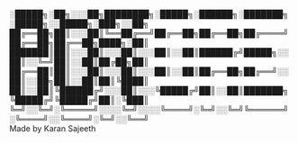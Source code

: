
░█████╗░██╗░░░██╗████████╗░█████╗░██████╗░███████╗░█████╗░░█████╗░███╗░░██╗
██╔══██╗██║░░░██║╚══██╔══╝██╔══██╗██╔══██╗██╔════╝██╔══██╗██╔══██╗████╗░██║
███████║██║░░░██║░░░██║░░░██║░░██║██████╔╝█████╗░░██║░░╚═╝██║░░██║██╔██╗██║
██╔══██║██║░░░██║░░░██║░░░██║░░██║██╔══██╗██╔══╝░░██║░░██╗██║░░██║██║╚████║
██║░░██║╚██████╔╝░░░██║░░░╚█████╔╝██║░░██║███████╗╚█████╔╝╚█████╔╝██║░╚███║
╚═╝░░╚═╝░╚═════╝░░░░╚═╝░░░░╚════╝░╚═╝░░╚═╝╚══════╝░╚════╝░░╚════╝░╚═╝░░╚══╝
<br>
Made by Karan Sajeeth
